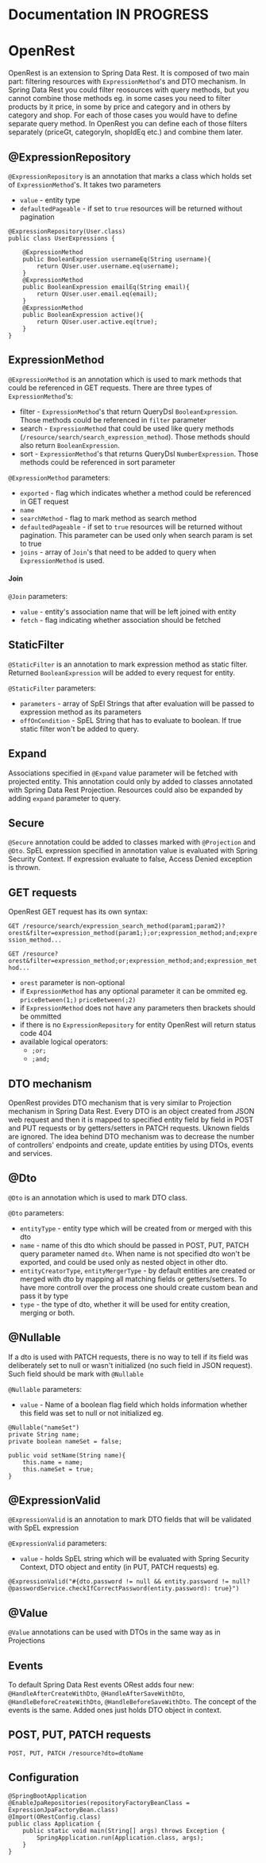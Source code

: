 # Documentation IN PROGRESS 

# OpenRest

OpenRest is an extension to Spring Data Rest. It is composed of two main part: filtering resources with `ExpressionMethod`'s and DTO mechanism. In Spring Data Rest you could filter reosources with query methods, but you cannot combine those methods eg. in some cases you need to filter products by it price, in some by price and category and in others by category and shop. For each of those cases you would have to define separate query method. In OpenRest you can define each of those filters separately (priceGt, categoryIn, shopIdEq etc.) and combine them later. 

## @ExpressionRepository

`@ExpressionRepository` is an annotation that marks a class which holds set of `ExpressionMethod`'s. It takes two parameters 

- `value` - entity type
- `defaultedPageable` - if set to `true` resources will be returned without pagination

```
@ExpressionRepository(User.class)
public class UserExpressions {

    @ExpressionMethod
  	public BooleanExpression usernameEq(String username){
  		return QUser.user.username.eq(username);
  	}
  	@ExpressionMethod
  	public BooleanExpression emailEq(String email){
  		return QUser.user.email.eq(email);
  	}
  	@ExpressionMethod
  	public BooleanExpression active(){
  		return QUser.user.active.eq(true);
  	}
}
```

## ExpressionMethod

`@ExpressionMethod` is an annotation which is used to mark methods that could be referenced in GET requests. There are three types of `ExpressionMethod`'s:

- filter - `ExpressionMethod`'s that return QueryDsl `BooleanExpression`. Those methods could be referenced in `filter` parameter
- search - `ExpressionMethod` that could be used like query methods (`/resource/search/search_expression_method`). Those methods should also return `BooleanExpression`.
- sort - `ExpressionMethod`'s that returns QueryDsl `NumberExpression`. Those methods could be referenced in sort parameter

`@ExpressionMethod` parameters:
- `exported` - flag which indicates whether a method could be referenced in GET request
- `name`
- `searchMethod` - flag to mark method as search method
- `defaultedPageable` - if set to `true` resources will be returned without pagination. This parameter can be used only when search param is set to true
- `joins` - array of `Join`'s that need to be added to query when `ExpressionMethod` is used.

#### Join

`@Join` parameters:

- `value` - entity's association name that will be left joined with entity
- `fetch` - flag indicating whether association should be fetched

## StaticFilter

`@StaticFilter` is an annotation to mark expression method as static filter. Returned `BooleanExpression` will be added to every request for entity.

`@StaticFilter` parameters:

- `parameters` - array of SpEl Strings that after evaluation will be passed to expression method as its parameters
- `offOnCondition` - SpEL String that has to evaluate to boolean. If true static filter won't be added to query. 

## Expand

Associations specified in `@Expand` value parameter will be fetched with projected entity. This annotation could only by added to classes annotated with Spring Data Rest Projection. Resources could also be expanded by adding `expand` parameter to query.

## Secure

`@Secure` annotation could be added to classes marked with `@Projection` and `@Dto`. SpEL expression specified in annotation value is evaluated with Spring Security Context. If expression evaluate to false, Access Denied exception is thrown.

## GET requests

OpenRest GET request has its own syntax:

`GET /resource/search/expression_search_method(param1;param2)?orest&filter=expression_method(param1;);or;expression_method;and;expression_method...`

`GET /resource?orest&filter=expression_method;or;expression_method;and;expression_method...`

- `orest` parameter is non-optional
- if `ExpressionMethod` has any optional parameter it can be ommited eg. `priceBetween(1;)` `priceBetween(;2)`
- if `ExpressionMethod` does not have any parameters then brackets should be ommitted
- if there is no `ExpressionRepository` for entity OpenRest will return status code 404
- available logical operators:
  - `;or;`
  - `;and;`

## DTO mechanism

OpenRest provides DTO mechanism that is very similar to Projection mechanism in Spring Data Rest. Every DTO is an object created from JSON web request and then it is mapped to specified entity field by field in POST and PUT requests or by getters/setters in PATCH requests. Uknown fields are ignored. The idea behind DTO mechanism was to decrease the number of controllers' endpoints and create, update entities by using DTOs, events and services.

## @Dto

`@Dto` is an annotation which is used to mark DTO class.

`@Dto` parameters:

- `entityType` - entity type which will be created from or merged with this dto
- `name` - name of this dto which should be passed in POST, PUT, PATCH query parameter named `dto`. When name is not specified dto won't be exported, and could be used only as nested object in other dto.
- `entityCreatorType`, `entityMergerType` - by default entities are created or merged with dto by mapping all matching fields or getters/setters. To have more controll over the process one should create custom bean and pass it by type
- `type` - the type of dto, whether it will be used for entity creation, merging or both.

## @Nullable

If a dto is used with PATCH requests, there is no way to tell if its field was deliberately set to null or wasn't initialized (no such field in JSON request). Such field should be mark with `@Nullable`

`@Nullable` parameters:

- `value` - Name of a boolean flag field which holds information whether this field was set to null or not initialized eg.
```
@Nullable("nameSet")
private String name;
private boolean nameSet = false;
 
public void setName(String name){
    this.name = name;
    this.nameSet = true; 
}
```

## @ExpressionValid

`@ExpressionValid` is an annotation to mark DTO fields that will be validated with SpEL expression

`@ExpressionValid` parameters:

- `value` - holds SpEL string which will be evaluated with Spring Security Context, DTO object and entity (in PUT, PATCH requests) eg.

```
@ExpressionValid("#{dto.password != null && entity.password != null? @passwordService.checkIfCorrectPassword(entity.password): true}")
```

## @Value

`@Value` annotations can be used with DTOs in the same way as in Projections

## Events

To default Spring Data Rest events ORest adds four new: `@HandleAfterCreateWithDto`, `@HandleAfterSaveWithDto`, `@HandleBeforeCreateWithDto`, `@HandleBeforeSaveWithDto`. The concept of the events is the same. Added ones just holds DTO object in context.

## POST, PUT, PATCH requests

`POST, PUT, PATCH /resource?dto=dtoName`

## Configuration

```
@SpringBootApplication
@EnableJpaRepositories(repositoryFactoryBeanClass = ExpressionJpaFactoryBean.class)
@Import(ORestConfig.class)
public class Application {
	public static void main(String[] args) throws Exception {
		SpringApplication.run(Application.class, args);
	}
}
```





